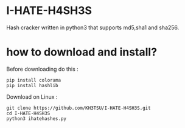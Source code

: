 # I-HATE-H4SH3S
Hash cracker written in python3 that supports md5,sha1 and sha256.

# how to download and install?
Before downloading do this :
```
pip install colorama
pip install hashlib
```
  Download on Linux : 
```
git clone https://github.com/KH3TSU/I-HATE-H4SH3S.git
cd I-HATE-H4SH3S
python3 ihatehashes.py
```
